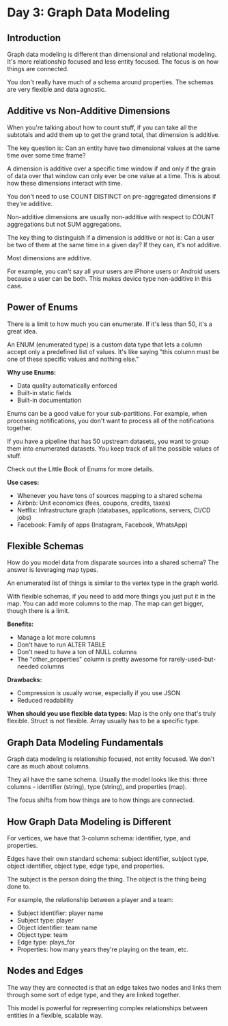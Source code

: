 # Day 3: Graph Data Modeling

## Introduction

Graph data modeling is different than dimensional and relational modeling. It's more relationship focused and less entity focused. The focus is on how things are connected.

You don't really have much of a schema around properties. The schemas are very flexible and data agnostic.

## Additive vs Non-Additive Dimensions

When you're talking about how to count stuff, if you can take all the subtotals and add them up to get the grand total, that dimension is additive.

The key question is: Can an entity have two dimensional values at the same time over some time frame?

A dimension is additive over a specific time window if and only if the grain of data over that window can only ever be one value at a time. This is about how these dimensions interact with time.

You don't need to use COUNT DISTINCT on pre-aggregated dimensions if they're additive.

Non-additive dimensions are usually non-additive with respect to COUNT aggregations but not SUM aggregations.

The key thing to distinguish if a dimension is additive or not is: Can a user be two of them at the same time in a given day? If they can, it's not additive.

Most dimensions are additive.

For example, you can't say all your users are iPhone users or Android users because a user can be both. This makes device type non-additive in this case.

## Power of Enums

There is a limit to how much you can enumerate. If it's less than 50, it's a great idea.

An ENUM (enumerated type) is a custom data type that lets a column accept only a predefined list of values. It's like saying "this column must be one of these specific values and nothing else."

**Why use Enums:**
- Data quality automatically enforced
- Built-in static fields
- Built-in documentation

Enums can be a good value for your sub-partitions. For example, when processing notifications, you don't want to process all of the notifications together.

If you have a pipeline that has 50 upstream datasets, you want to group them into enumerated datasets. You keep track of all the possible values of stuff.

Check out the Little Book of Enums for more details.

**Use cases:**
- Whenever you have tons of sources mapping to a shared schema
- Airbnb: Unit economics (fees, coupons, credits, taxes)
- Netflix: Infrastructure graph (databases, applications, servers, CI/CD jobs)
- Facebook: Family of apps (Instagram, Facebook, WhatsApp)

## Flexible Schemas

How do you model data from disparate sources into a shared schema? The answer is leveraging map types.

An enumerated list of things is similar to the vertex type in the graph world.

With flexible schemas, if you need to add more things you just put it in the map. You can add more columns to the map. The map can get bigger, though there is a limit.

**Benefits:**
- Manage a lot more columns
- Don't have to run ALTER TABLE
- Don't need to have a ton of NULL columns
- The "other_properties" column is pretty awesome for rarely-used-but-needed columns

**Drawbacks:**
- Compression is usually worse, especially if you use JSON
- Reduced readability

**When should you use flexible data types:**
Map is the only one that's truly flexible. Struct is not flexible. Array usually has to be a specific type.

## Graph Data Modeling Fundamentals

Graph data modeling is relationship focused, not entity focused. We don't care as much about columns.

They all have the same schema. Usually the model looks like this: three columns - identifier (string), type (string), and properties (map).

The focus shifts from how things are to how things are connected.

## How Graph Data Modeling is Different

For vertices, we have that 3-column schema: identifier, type, and properties.

Edges have their own standard schema: subject identifier, subject type, object identifier, object type, edge type, and properties.

The subject is the person doing the thing. The object is the thing being done to.

For example, the relationship between a player and a team:
- Subject identifier: player name
- Subject type: player
- Object identifier: team name
- Object type: team
- Edge type: plays_for
- Properties: how many years they're playing on the team, etc.

## Nodes and Edges

The way they are connected is that an edge takes two nodes and links them through some sort of edge type, and they are linked together.

This model is powerful for representing complex relationships between entities in a flexible, scalable way.